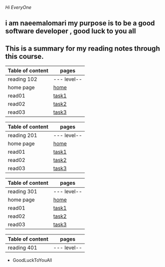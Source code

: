 *Hi EveryOne*

## i am naeemalomari my purpose is to be a good software developer , good luck to you all

## This is a summary for my reading notes through this course.

| Table of content      | pages |
| ----------- | ----------- |
| reading 102 | --- level-- |
| home page      | [home](https://naeemalomari.github.io/notes/)       |
|read01 | [task1](https://naeemalomari.github.io/notes/growthmindset)       |
|read02|[task2](https://naeemalomari.github.io/notes/read02)|
|read03|[task3](https://naeemalomari.github.io/notes/read03)|

| Table of content      | pages |
| ----------- | ----------- |
| reading 201 | --- level-- |
| home page      | [home](https://naeemalomari.github.io/notes/)       |
|read01 | [task1](https://naeemalomari.github.io/reading-notes/class01)       |
|read02|[task2](https://naeemalomari.github.io/reading-notes/class02)|
|read03|[task3](https://naeemalomari.github.io/reading-notes/class03)|


| Table of content      | pages |
| ----------- | ----------- |
| reading 301 | --- level-- |
| home page      | [home](https://naeemalomari.github.io/notes/)       |
|read01 | [task1](https://naeemalomari.github.io/reading-notes/readclass1)       |
|read02|[task2](https://naeemalomari.github.io/reading-notes/readclass2)|
|read03|[task3](https://naeemalomari.github.io/reading-notes/readclass3)|


| Table of content      | pages |
| ----------- | ----------- |
| reading 401 | --- level-- |


* GoodLuckToYouAll
